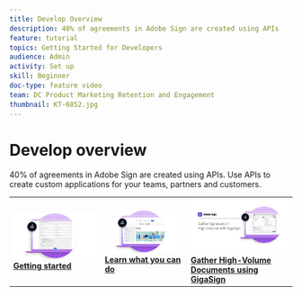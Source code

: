 ```yaml
---
title: Develop Overview
description: 40% of agreements in Adobe Sign are created using APIs
feature: tutorial
topics: Getting Started for Developers
audience: Admin
activity: Set up
skill: Beginner
doc-type: feature video
team: DC Product Marketing Retention and Engagement
thumbnail: KT-6852.jpg
---
```


# Develop overview

40% of agreements in Adobe Sign are created using APIs. Use APIs to create custom applications for your teams, partners and customers.

<table>
<tr>
  <td>
    <a href="https://www.adobe.io/apis/documentcloud/sign.html">
      <img alt="Start" src="assets/Develop_Getting-Started.png" />
    </a>
    <div>
    <a href="https://www.adobe.io/apis/documentcloud/sign.html"><strong>Getting started</strong></a>
    <br>
  </td>
  <td>
    <a href="https://www.adobe.io/apis/documentcloud/sign/docs.html">
      <img alt="Learn" src="assets/Develop_Learn.png" />
    </a>
    <div>
    <a href="https://www.adobe.io/apis/documentcloud/sign/docs.html"><strong>Learn what you can do</strong></a>
    <br>
  <td>
    <a href="gigasign.md">
      <img alt="Gather High-Volume Documents using GigaSign" src="assets/gigasign.jpg" />
    </a>
    <div>
    <a href="gigasign.md"><strong>Gather High-Volume Documents using GigaSign</strong></a>
    <br>
  </td>
</tr>
</table>
